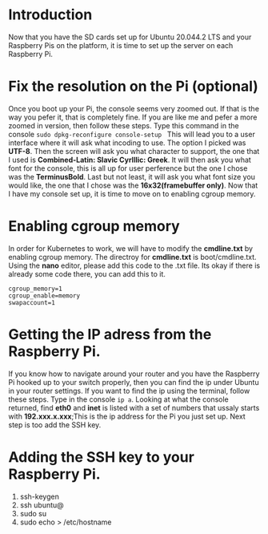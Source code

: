 # Introduction
Now that you have the SD cards set up for Ubuntu 20.044.2 LTS and your Raspberry Pis on the platform, it is time to set up the server on each Raspberry Pi. 

#   Fix the resolution on the Pi (optional)
Once you boot up your Pi, the console seems very zoomed out. If that is the way you pefer it, that is completely fine. If you are like me and pefer a more zoomed in version, then follow these steps. Type this command in the console ```sudo dpkg-reconfigure console-setup ``` This will lead you to a user interface where it will ask what incoding to use. The option I picked was **UTF-8**. Then the screen will ask you what character to support, the one that I used is **Combined-Latin: Slavic Cyrlllic: Greek**. It will then ask you what font for the console, this is all up for user perference but the one I chose was the **TerminusBold**. Last but not least, it will ask you what font size you would like, the one that I chose was the **16x32(framebuffer only)**. Now that I have my console set up, it is time to move on to enabling cgroup memory.  

# Enabling cgroup memory 
In order for Kubernetes to work, we will have to modify the **cmdline.txt** by enabling cgroup memory. The directroy for **cmdline.txt** is boot/cmdline.txt.
Using the **nano** editor, please add this code to the .txt file. Its okay if there is already some code there, you can add this to it. 

```
cgroup_memory=1
cgroup_enable=memory
swapaccount=1
```
# Getting the IP adress from the Raspberry Pi.
If you know how to navigate around your router and you have the Raspberry Pi hooked up to your switch properly, then you can find the ip under Ubuntu in your router settings. If you want to find the ip using the terminal, follow these steps. Type in the console ``` ip a ```. Looking at what the console returned, find **eth0** and **inet** is listed with a set of numbers that ussaly starts with **192.xxx.x.xxx**;This is the ip address for the Pi you just set up. Next step is too add the SSH key.

# Adding the SSH key to your Raspberry Pi.
1. ssh-keygen
2. ssh ubuntu@<ip>
3. sudo su 
4. sudo echo <rename> > /etc/hostname
